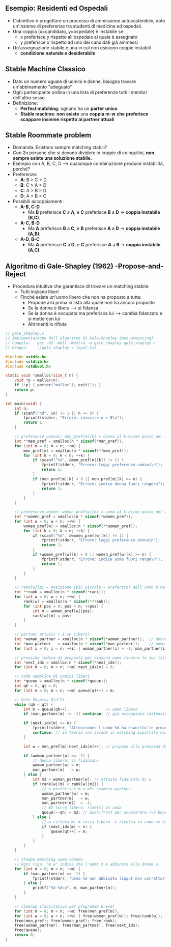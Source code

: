 ## Esempio: Residenti ed Ospedali
- L'obiettivo è progettare un processo di ammissione autosostenibile, dato un'insieme di preferenze tra studenti di medicina ed ospedali.
- Una coppia (x=candidato, y=ospedale) è instabile se:
	- x preferisce y rispetto all'ospedale al quale è assegnato
	- y preferisce x rispetto ad uno dei candidati già ammessi
- Un'assegnazione stabile è una in cui non esistono coppie instabili
	- **condizione naturale e desiderabile**
## Stable Machine Classico
- Dato un numero uguale di uomini e donne,  bisogna trovare un'abbinamento "adeguato"
- Ogni partecipante ordina in una lista di preferenze tutti i membri dell'altro sesso
- Definizione: 
	- **Perfect matching**: ognuno ha un **parter** **unico**
	- **Stable machine**: **non** **esiste** una **coppia** **m**-**w** **che** **preferisce** **scappare** **insieme** **rispetto** **ai partner attuali**
## Stable Roommate problem
- Domanda: Esistono sempre matching stabili?
- Con 2n persone che si devono dividere in coppie di coinquilini, **non sempre esiste una soluzione stabile.**
- Esempio con A, B, C, D --> qualunque combinazione produce instabilità, perché?
- Preferenze:
	- **A**: B > C > D
	- **B**: C > A > D
	- **C**: A > B > D
	- **D**: A > B > C
- Possibili accoppiamenti:
	- **A-B, C-D**
	    - Ma **B** preferisce **C** a **A**, e **C** preferisce **B** a **D** → **coppia instabile (B,C)**.
	- **A-C, B-D**
	    - Ma **A** preferisce **B** a **C**, e **B** preferisce **A** a **D** → **coppia instabile (A,B)**.
	- **A-D, B-C**
	    - Ma **A** preferisce **C** a **D**, e **C** preferisce **A** a **B** → **coppia instabile (A,C)**.

## Algoritmo di Gale-Shapley (1962) -Propose-and-Reject
- Procedura intuitiva che garantisce di trovare un matching stabile:
	- Tutti iniziano liberi
	- Finchè esiste un'uomo libero che non ha proposto a tutte:
		- Propone alla prima in lista alla quale non ha ancora proposto
		- Se la donna è libera --> si fidanza
		- Se la donna è occupata ma preferisce lui --> cambia fidanzato e si mette con lui
		- Altrimenti lo rifiuta
```c
// gale_shapley.c
// Implementazione dell'algoritmo di Gale–Shapley (men-proposing)
// Compila:   gcc -O2 -Wall -Wextra -o gale_shapley gale_shapley.c
// Esegui:    ./gale_shapley < input.txt

#include <stdio.h>
#include <stdlib.h>
#include <stdbool.h>

static void *xmalloc(size_t n) {
    void *p = malloc(n);
    if (!p) { perror("malloc"); exit(1); }
    return p;
}

int main(void) {
    int n;
    if (scanf("%d", &n) != 1 || n <= 0) {
        fprintf(stderr, "Errore: inserire n > 0\n");
        return 1;
    }

    // preferenze uomini: men_pref[m][k] = donna al k-esimo posto per l'uomo m
    int **men_pref = xmalloc(n * sizeof(*men_pref));
    for (int m = 0; m < n; ++m) {
        men_pref[m] = xmalloc(n * sizeof(**men_pref));
        for (int k = 0; k < n; ++k) {
            if (scanf("%d", &men_pref[m][k]) != 1) {
                fprintf(stderr, "Errore: leggi preferenze uomini\n");
                return 1;
            }
            if (men_pref[m][k] < 0 || men_pref[m][k] >= n) {
                fprintf(stderr, "Errore: indice donna fuori range\n");
                return 1;
            }
        }
    }

    // preferenze donne: women_pref[w][k] = uomo al k-esimo posto per la donna w
    int **women_pref = xmalloc(n * sizeof(*women_pref));
    for (int w = 0; w < n; ++w) {
        women_pref[w] = xmalloc(n * sizeof(**women_pref));
        for (int k = 0; k < n; ++k) {
            if (scanf("%d", &women_pref[w][k]) != 1) {
                fprintf(stderr, "Errore: leggi preferenze donne\n");
                return 1;
            }
            if (women_pref[w][k] < 0 || women_pref[w][k] >= n) {
                fprintf(stderr, "Errore: indice uomo fuori range\n");
                return 1;
            }
        }
    }

    // rank[w][m] = posizione (più piccolo = preferito) dell'uomo m nella lista della donna w
    int **rank = xmalloc(n * sizeof(*rank));
    for (int w = 0; w < n; ++w) {
        rank[w] = xmalloc(n * sizeof(**rank));
        for (int pos = 0; pos < n; ++pos) {
            int m = women_pref[w][pos];
            rank[w][m] = pos;
        }
    }

    // partner attuali (-1 se libero)
    int *woman_partner = xmalloc(n * sizeof(*woman_partner));  // donna -> uomo
    int *man_partner   = xmalloc(n * sizeof(*man_partner));    // uomo  -> donna
    for (int i = 0; i < n; ++i) { woman_partner[i] = -1; man_partner[i] = -1; }

    // prossimo indice di proposta per ciascun uomo (scorre la sua lista)
    int *next_idx = xmalloc(n * sizeof(*next_idx));
    for (int m = 0; m < n; ++m) next_idx[m] = 0;

    // coda semplice di uomini liberi
    int *queue = xmalloc(n * sizeof(*queue));
    int qh = 0, qt = 0;
    for (int m = 0; m < n; ++m) queue[qt++] = m;

    // Gale–Shapley O(n^2)
    while (qh < qt) {
        int m = queue[qh++];                // uomo libero
        if (man_partner[m] != -1) continue; // già accoppiato (difensivo)

        if (next_idx[m] >= n) {
            fprintf(stderr, "Attenzione: l'uomo %d ha esaurito le proposte.\n", m);
            continue; // in teoria non accade in matching bipartito completo
        }

        int w = men_pref[m][next_idx[m]++]; // propone alla prossima donna in lista

        if (woman_partner[w] == -1) {
            // donna libera: si fidanzano
            woman_partner[w] = m;
            man_partner[m]   = w;
        } else {
            int m2 = woman_partner[w]; // attuale fidanzato di w
            if (rank[w][m] < rank[w][m2]) {
                // w preferisce m a m2: scambio partner
                woman_partner[w] = m;
                man_partner[m]   = w;
                man_partner[m2]  = -1;
                // m2 torna libero: rimetti in coda
                queue[--qh] = m2; // push-front per accelerare (va bene anche push-back)
            } else {
                // w rifiuta m: m resta libero -> rientra in coda se ha ancora opzioni
                if (next_idx[m] < n) {
                    queue[qt++] = m;
                }
            }
        }
    }

    // Stampa matching uomo->donna
    // Ogni riga: "m w" indica che l'uomo m è abbinato alla donna w.
    for (int m = 0; m < n; ++m) {
        if (man_partner[m] == -1) {
            fprintf(stderr, "Uomo %d non abbinato (input non corretto?).\n", m);
        } else {
            printf("%d %d\n", m, man_partner[m]);
        }
    }

    // cleanup (facoltativo per programma breve)
    for (int m = 0; m < n; ++m) free(men_pref[m]);
    for (int w = 0; w < n; ++w) { free(women_pref[w]); free(rank[w]); }
    free(men_pref); free(women_pref); free(rank);
    free(woman_partner); free(man_partner); free(next_idx);
    free(queue);
    return 0;
}

```